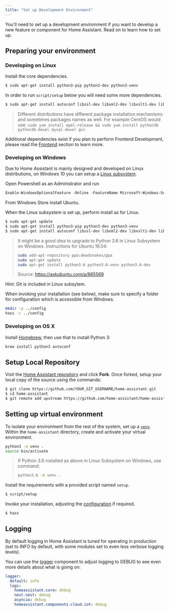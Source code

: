 ```yaml
---
title: "Set up Development Environment"
---
```


You'll need to set up a development environment if you want to develop a new feature or component for Home Assistant. Read on to learn how to set up.

## Preparing your environment

### Developing on Linux

Install the core dependencies.

```bash
$ sudo apt-get install python3-pip python3-dev python3-venv
```

In order to run `script/setup` below you will need some more dependencies.

```bash
$ sudo apt-get install autoconf libssl-dev libxml2-dev libxslt1-dev libjpeg-dev libffi-dev libudev-dev zlib1g-dev
```

> Different distributions have different package installation mechanisms and sometimes packages names as well. For example CentOS would use: `sudo yum install epel-release && sudo yum install python36 python36-devel mysql-devel gcc`

Additional dependencies exist if you plan to perform Frontend Development, please read the [Frontend](frontend_index.md) section to learn more.

### Developing on Windows

Due to Home Assistant is mainly designed and developed on Linux distributions, on Windows 10 you can setup a [Linux subsystem](https://docs.microsoft.com/windows/wsl/install-win10).

Open Powershell as an Administrator and run

```powershell
Enable-WindowsOptionalFeature -Online -FeatureName Microsoft-Windows-Subsystem-Linux
```

From Windows Store install Ubuntu.

When the Linux subsystem is set up, perform install as for Linux.

```bash
$ sudo apt-get update
$ sudo apt-get install python3-pip python3-dev python3-venv
$ sudo apt-get install autoconf libssl-dev libxml2-dev libxslt1-dev libjpeg-dev libffi-dev libudev-dev zlib1g-dev
```

> It might be a good idea to upgrade to Python 3.6 in Linux Subsystem on Windows. Instructions for Ubuntu 16.04:
> ```bash
> sudo add-apt-repository ppa:deadsnakes/ppa
> sudo apt-get update
> sudo apt-get install python3.6 python3.6-venv python3.6-dev
> ```
> Source: https://askubuntu.com/a/865569

Hint: Git is included in Linux subsytem.

When invoking your installation (see below), make sure to specify a folder for configuration which is accessible from Windows.

```bash
mkdir -p ../config
hass -c ../config
```

### Developing on OS X

Install [Homebrew](https://brew.sh/), then use that to install Python 3:

```bash
brew install python3 autoconf
```

## Setup Local Repository

Visit the [Home Assistant repository](https://github.com/home-assistant/home-assistant) and click **Fork**.
Once forked, setup your local copy of the source using the commands:

```bash
$ git clone https://github.com/YOUR_GIT_USERNAME/home-assistant.git
$ cd home-assistant
$ git remote add upstream https://github.com/home-assistant/home-assistant.git
```

## Setting up virtual environment

To isolate your environment from the rest of the system, set up a [`venv`](https://docs.python.org/3/library/venv.html). Within the `home-assistant` directory, create and activate your virtual environment.

```bash
python3 -m venv .
source bin/activate
```
> If Python 3.6 installed as above in Linux Subsystem on Windows, use command:
> ```bash
> python3.6 -m venv .
> ```

Install the requirements with a provided script named `setup`.

```bash
$ script/setup
```

Invoke your installation, adjusting the [configuration](https://www.home-assistant.io/docs/configuration/) if required. 

```bash
$ hass
```

## Logging

By default logging in Home Assistant is tuned for operating in production (set to INFO by default, with some modules set to even less verbose logging levels).

You can use the [logger](https://www.home-assistant.io/components/logger/) component to adjust logging to DEBUG to see even more details about what is going on:

```yaml
logger:
  default: info
  logs:
    homeassistant.core: debug
    nest.nest: debug
    asyncio: debug
    homeassistant.components.cloud.iot: debug
```
